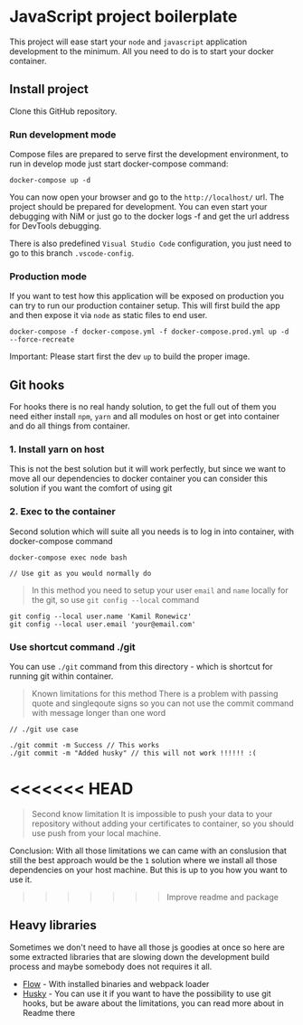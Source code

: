 # JavaScript project boilerplate

This project will ease start your `node` and `javascript` application development to the minimum. 
All you need to do is to start your docker container.

## Install project

Clone this GitHub repository. 

### Run development mode

Compose files are prepared to serve first the development environment, to run in develop mode just start docker-compose
command:

```
docker-compose up -d 
````

You can now open your browser and go to the `http://localhost/` url. The project should be prepared for development. 
You can even start your debugging with NiM or just go to the docker logs -f and get the url address for DevTools 
debugging.

There is also predefined `Visual Studio Code` configuration, you just need to go to this branch `.vscode-config`.

### Production mode

If you want to test how this application will be exposed on production you can try to run our production container
setup. This will first build the app and then expose it via `node` as static files to end user.

```
docker-compose -f docker-compose.yml -f docker-compose.prod.yml up -d --force-recreate
```

Important:
Please start first the dev `up` to build the proper image.

## Git hooks

For hooks there is no real handy solution, to get the full out of them you need either install `npm`, `yarn` and all 
modules on host or get into container and do all things from container.


### 1. Install yarn on host

This is not the best solution but it will work perfectly, but since we want to move all our dependencies to docker 
container you can consider this solution if you want the comfort of using git

### 2. Exec to the container

Second solution which will suite all you needs is to log in into container, with docker-compose command

```
docker-compose exec node bash

// Use git as you would normally do
```

> In this method you need to setup your user `email` and `name` locally for the git, so use `git config --local` command

```
git config --local user.name 'Kamil Ronewicz'
git config --local user.email 'your@email.com'
```

### Use shortcut command ./git

You can use `./git` command from this directory - which is shortcut for running git within container.

> Known limitations for this method
There is a problem with passing quote and singleqoute signs so you can not use the commit command with message longer
than one word

```
// ./git use case

./git commit -m Success // This works
./git commit -m "Added husky" // this will not work !!!!!! :(
```

<<<<<<< HEAD
=======
> Second know limitation
It is impossible to push your data to your repository without adding your certificates to container, so you should use
push from your local machine.


Conclusion:
With all those limitations we can came with an conslusion that still the best approach would be the `1` solution
where we install all those dependencies on your host machine. But this is up to you how you want to use it.

>>>>>>> Improve readme and package
## Heavy libraries

Sometimes we don't need to have all those js goodies at once so here are some
extracted libraries that are slowing down the development build process and maybe somebody does not requires it all.

- [Flow](../../tree/flow) - With installed binaries and webpack loader
- [Husky](../../tree/husky) - You can use it if you want to have the possibility to use git hooks, but be aware about
the limitations, you can read more about in Readme there
